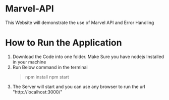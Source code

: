 # Marvel-API
This Website will demonstrate the use of Marvel API and Error Handling
# How to Run the Application
1. Download the Code into one folder. Make Sure you have nodejs Installed in your machine
2. Run Below command in the terminal
    > npm install
    > npm start
3. The Server will start and you can use any browser to run the url "http://localhost:3000/"
